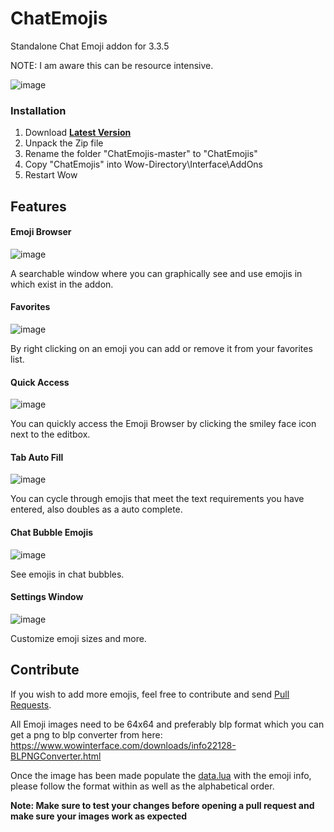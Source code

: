 # ChatEmojis
Standalone Chat Emoji addon for 3.3.5

NOTE: I am aware this can be resource intensive. 

![image](https://github.com/user-attachments/assets/0a6eb773-1e03-4024-ab45-d8955a82c135)

### Installation
1. Download **[Latest Version](https://github.com/Bennylavaa/ChatEmojis/archive/master.zip)**
2. Unpack the Zip file
3. Rename the folder "ChatEmojis-master" to "ChatEmojis"
4. Copy "ChatEmojis" into Wow-Directory\Interface\AddOns
5. Restart Wow

## Features

#### Emoji Browser

![image](https://github.com/user-attachments/assets/29953cdc-c216-4489-b354-a85f536f6221)

A searchable window where you can graphically see and use emojis in which exist in the addon. 

#### Favorites

![image](https://github.com/user-attachments/assets/554dbeda-d7ab-4986-821c-e42a1b6858e7)

By right clicking on an emoji you can add or remove it from your favorites list. 

#### Quick Access

![image](https://github.com/user-attachments/assets/ff4e761a-150d-41ac-abf2-34754f3e312d)

You can quickly access the Emoji Browser by clicking the smiley face icon next to the editbox.

#### Tab Auto Fill

![image](https://github.com/user-attachments/assets/9d1dd59a-b1d0-4acc-978f-b6d37174cbf7)

You can cycle through emojis that meet the text requirements you have entered, also doubles as a auto complete. 

#### Chat Bubble Emojis

![image](https://github.com/user-attachments/assets/c9c0fad6-068d-4d53-a2c3-7cf30b445f6c)

See emojis in chat bubbles. 

#### Settings Window

![image](https://github.com/user-attachments/assets/20faa6f6-0be3-46a0-b8eb-157e1aad0fd0)

Customize emoji sizes and more. 

## Contribute

If you wish to add more emojis, feel free to contribute and send [Pull Requests](https://github.com/Bennylavaa/ChatEmojis/pulls).

All Emoji images need to be 64x64 and preferably blp format which you can get a png to blp converter from here: https://www.wowinterface.com/downloads/info22128-BLPNGConverter.html

Once the image has been made populate the [data.lua](https://github.com/Bennylavaa/ChatEmojis/blob/main/data.lua) with the emoji info, please follow the format within as well as the alphabetical order.

**Note: Make sure to test your changes before opening a pull request and make sure your images work as expected**
